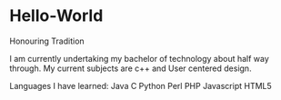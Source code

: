 # Hello-World
Honouring Tradition

I am currently undertaking my bachelor of technology about half way through. My current subjects are c++ and User centered design.

Languages I have learned:
Java
C
Python
Perl
PHP
Javascript 
HTML5
